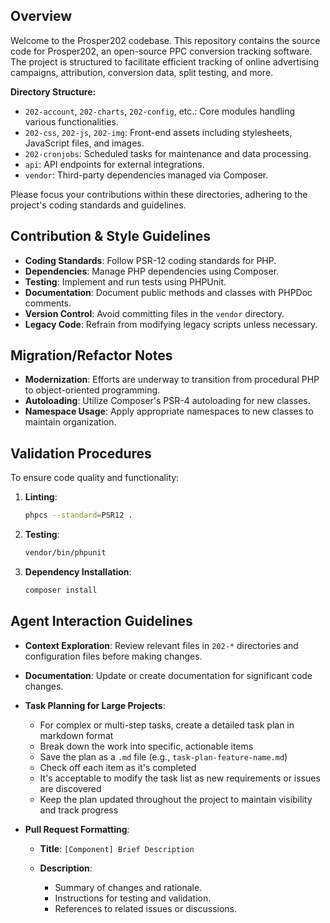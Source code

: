 ## Overview

Welcome to the Prosper202 codebase. This repository contains the source code for Prosper202, an open-source PPC conversion tracking software. The project is structured to facilitate efficient tracking of online advertising campaigns, attribution, conversion data, split testing, and more.

**Directory Structure:**

* `202-account`, `202-charts`, `202-config`, etc.: Core modules handling various functionalities.
* `202-css`, `202-js`, `202-img`: Front-end assets including stylesheets, JavaScript files, and images.
* `202-cronjobs`: Scheduled tasks for maintenance and data processing.
* `api`: API endpoints for external integrations.
* `vendor`: Third-party dependencies managed via Composer.

Please focus your contributions within these directories, adhering to the project's coding standards and guidelines.

## Contribution & Style Guidelines

* **Coding Standards**: Follow PSR-12 coding standards for PHP.
* **Dependencies**: Manage PHP dependencies using Composer.
* **Testing**: Implement and run tests using PHPUnit.
* **Documentation**: Document public methods and classes with PHPDoc comments.
* **Version Control**: Avoid committing files in the `vendor` directory.
* **Legacy Code**: Refrain from modifying legacy scripts unless necessary.

## Migration/Refactor Notes

* **Modernization**: Efforts are underway to transition from procedural PHP to object-oriented programming.
* **Autoloading**: Utilize Composer's PSR-4 autoloading for new classes.
* **Namespace Usage**: Apply appropriate namespaces to new classes to maintain organization.

## Validation Procedures

To ensure code quality and functionality:

1. **Linting**:

   ```bash
   phpcs --standard=PSR12 .
   ```
2. **Testing**:

   ```bash
   vendor/bin/phpunit
   ```
3. **Dependency Installation**:

   ```bash
   composer install
   ```

## Agent Interaction Guidelines

* **Context Exploration**: Review relevant files in `202-*` directories and configuration files before making changes.
* **Documentation**: Update or create documentation for significant code changes.
* **Task Planning for Large Projects**: 
  * For complex or multi-step tasks, create a detailed task plan in markdown format
  * Break down the work into specific, actionable items
  * Save the plan as a `.md` file (e.g., `task-plan-feature-name.md`)
  * Check off each item as it's completed
  * It's acceptable to modify the task list as new requirements or issues are discovered
  * Keep the plan updated throughout the project to maintain visibility and track progress
* **Pull Request Formatting**:

  * **Title**: `[Component] Brief Description`
  * **Description**:

    * Summary of changes and rationale.
    * Instructions for testing and validation.
    * References to related issues or discussions.

##
